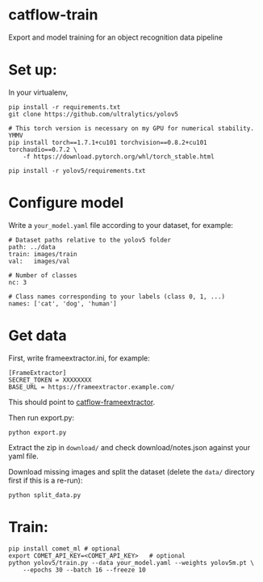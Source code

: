 # catflow-train

Export and model training for an object recognition data pipeline

# Set up:

In your virtualenv,

```
pip install -r requirements.txt
git clone https://github.com/ultralytics/yolov5

# This torch version is necessary on my GPU for numerical stability. YMMV
pip install torch==1.7.1+cu101 torchvision==0.8.2+cu101 torchaudio==0.7.2 \
    -f https://download.pytorch.org/whl/torch_stable.html

pip install -r yolov5/requirements.txt
```

# Configure model

Write a `your_model.yaml` file according to your dataset, for example:

```
# Dataset paths relative to the yolov5 folder
path: ../data
train: images/train
val:   images/val

# Number of classes
nc: 3

# Class names corresponding to your labels (class 0, 1, ...)
names: ['cat', 'dog', 'human']
```

# Get data

First, write frameextractor.ini, for example:

```
[FrameExtractor]
SECRET_TOKEN = XXXXXXXX
BASE_URL = https://frameextractor.example.com/
```

This should point to
[catflow-frameextractor](https://github.com/iank/catflow-frameextractor).

Then run export.py:

```
python export.py
```

Extract the zip in `download/` and check download/notes.json against your yaml file.

Download missing images and split the dataset (delete the `data/` directory first if this is a re-run):

```
python split_data.py
```

# Train:

```
pip install comet_ml # optional
export COMET_API_KEY=<COMET_API_KEY>   # optional
python yolov5/train.py --data your_model.yaml --weights yolov5m.pt \
    --epochs 30 --batch 16 --freeze 10
```
